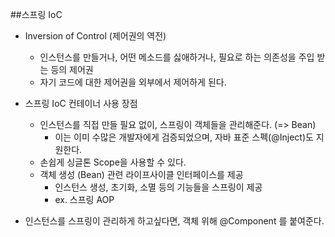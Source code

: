 ##스프링 IoC


* Inversion of Control (제어권의 역전) 
  - 인스턴스를 만들거나, 어떤 메소드를 싫애하거나, 필요로 하는 의존성을 주입 받는 등의 제어권 
  - 자기 코드에 대한 제어권을 외부에서 제어하게 된다.

* 스프링 IoC 컨테이너 사용 장점 
  - 인스턴스를 직접 만들 필요 없이, 스프링이 객체들을 관리해준다. (=> Bean) 
    - 이는 이미 수많은 개발자에게 검증되었으며, 자바 표준 스펙(@Inject)도 지원한다. 
  - 손쉽게 싱글톤 Scope을 사용할 수 있다. 
  - 객체 생성 (Bean) 관련 라이프사이클 인터페이스를 제공
    - 인스턴스 생성, 초기화, 소멸 등의 기능들을 스프링이 제공 
    - ex. 스프링 AOP

- 인스턴스를 스프링이 관리하게 하고싶다면, 
  객체 위해 @Component 를 붙여준다. 